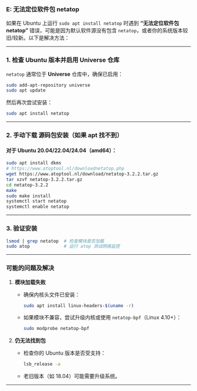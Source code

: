### E: 无法定位软件包 netatop

如果在 Ubuntu 上运行 `sudo apt install netatop` 时遇到 **“无法定位软件包 netatop”** 错误，可能是因为默认软件源没有包含 `netatop`，或者你的系统版本较旧/较新。以下是解决方法：

---

### **1. 检查 Ubuntu 版本并启用 Universe 仓库**
`netatop` 通常位于 **Universe** 仓库中，确保已启用：
```bash
sudo add-apt-repository universe
sudo apt update
```
然后再次尝试安装：
```bash
sudo apt install netatop
```

---

### **2. 手动下载 源码包安装（如果 apt 找不到）**
#### **对于 Ubuntu 20.04/22.04/24.04（amd64）**：
```bash
sudo apt install dkms
# https://www.atoptool.nl/downloadnetatop.php
wget https://www.atoptool.nl/download/netatop-3.2.2.tar.gz
tar xzvf netatop-3.2.2.tar.gz
cd netatop-3.2.2
make
sudo make install
systemctl start netatop
systemctl enable netatop
```

---

### **3. 验证安装**
```bash
lsmod | grep netatop  # 检查模块是否加载
sudo atop             # 运行 atop 测试网络监控
```

---

### **可能的问题及解决**
1. **模块加载失败**
   - 确保内核头文件已安装：
     ```bash
     sudo apt install linux-headers-$(uname -r)
     ```
   - 如果模块不兼容，尝试升级内核或使用 `netatop-bpf`（Linux 4.10+）：
     ```bash
     sudo modprobe netatop-bpf
     ```

2. **仍无法找到包**
   - 检查你的 Ubuntu 版本是否受支持：
     ```bash
     lsb_release -a
     ```
   - 老旧版本（如 18.04）可能需要升级系统。

---

